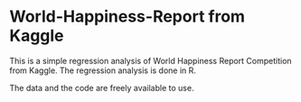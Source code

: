 # World-Happiness-Report from Kaggle

This is a simple regression analysis of World Happiness Report Competition from Kaggle.
The regression analysis is done in R.

The data and the code are freely available to use.
